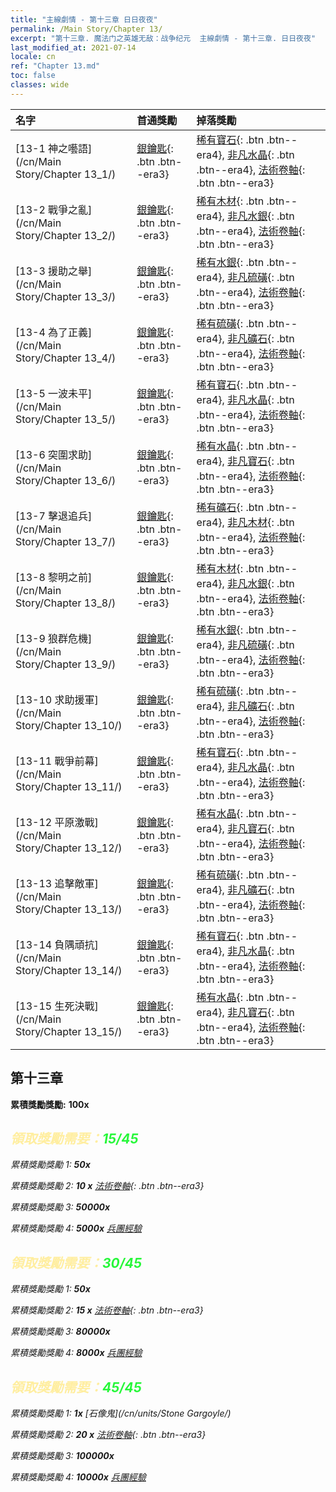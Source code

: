 ```yaml
---
title: "主線劇情 - 第十三章 日日夜夜"
permalink: /Main Story/Chapter 13/
excerpt: "第十三章. 魔法门之英雄无敌：战争纪元  主線劇情 - 第十三章. 日日夜夜"
last_modified_at: 2021-07-14
locale: cn
ref: "Chapter 13.md"
toc: false
classes: wide
---
```


  | 名字 |  首通獎勵 | 掉落獎勵 |
  |:------------|:------------|:------------| 
  | [13-1 神之囈語](/cn/Main Story/Chapter 13_1/) | [銀鑰匙](/cn/Items/con_693/){: .btn .btn--era3} | [稀有寶石](/cn/Items/mat_44/){: .btn .btn--era4}, [非凡水晶](/cn/Items/mat_38/){: .btn .btn--era4}, [法術卷軸](/cn/Items/con_694/){: .btn .btn--era3} |
  | [13-2 戰爭之亂](/cn/Main Story/Chapter 13_2/) | [銀鑰匙](/cn/Items/con_693/){: .btn .btn--era3} | [稀有木材](/cn/Items/mat_41/){: .btn .btn--era4}, [非凡水銀](/cn/Items/mat_35/){: .btn .btn--era4}, [法術卷軸](/cn/Items/con_694/){: .btn .btn--era3} |
  | [13-3 援助之舉](/cn/Main Story/Chapter 13_3/) | [銀鑰匙](/cn/Items/con_693/){: .btn .btn--era3} | [稀有水銀](/cn/Items/mat_42/){: .btn .btn--era4}, [非凡硫磺](/cn/Items/mat_36/){: .btn .btn--era4}, [法術卷軸](/cn/Items/con_694/){: .btn .btn--era3} |
  | [13-4 為了正義](/cn/Main Story/Chapter 13_4/) | [銀鑰匙](/cn/Items/con_693/){: .btn .btn--era3} | [稀有硫磺](/cn/Items/mat_43/){: .btn .btn--era4}, [非凡礦石](/cn/Items/mat_33/){: .btn .btn--era4}, [法術卷軸](/cn/Items/con_694/){: .btn .btn--era3} |
  | [13-5 一波未平](/cn/Main Story/Chapter 13_5/) | [銀鑰匙](/cn/Items/con_693/){: .btn .btn--era3} | [稀有寶石](/cn/Items/mat_44/){: .btn .btn--era4}, [非凡水晶](/cn/Items/mat_38/){: .btn .btn--era4}, [法術卷軸](/cn/Items/con_694/){: .btn .btn--era3} |
  | [13-6 突圍求助](/cn/Main Story/Chapter 13_6/) | [銀鑰匙](/cn/Items/con_693/){: .btn .btn--era3} | [稀有水晶](/cn/Items/mat_45/){: .btn .btn--era4}, [非凡寶石](/cn/Items/mat_37/){: .btn .btn--era4}, [法術卷軸](/cn/Items/con_694/){: .btn .btn--era3} |
  | [13-7 擊退追兵](/cn/Main Story/Chapter 13_7/) | [銀鑰匙](/cn/Items/con_693/){: .btn .btn--era3} | [稀有礦石](/cn/Items/mat_40/){: .btn .btn--era4}, [非凡木材](/cn/Items/mat_34/){: .btn .btn--era4}, [法術卷軸](/cn/Items/con_694/){: .btn .btn--era3} |
  | [13-8 黎明之前](/cn/Main Story/Chapter 13_8/) | [銀鑰匙](/cn/Items/con_693/){: .btn .btn--era3} | [稀有木材](/cn/Items/mat_41/){: .btn .btn--era4}, [非凡水銀](/cn/Items/mat_35/){: .btn .btn--era4}, [法術卷軸](/cn/Items/con_694/){: .btn .btn--era3} |
  | [13-9 狼群危機](/cn/Main Story/Chapter 13_9/) | [銀鑰匙](/cn/Items/con_693/){: .btn .btn--era3} | [稀有水銀](/cn/Items/mat_42/){: .btn .btn--era4}, [非凡硫磺](/cn/Items/mat_36/){: .btn .btn--era4}, [法術卷軸](/cn/Items/con_694/){: .btn .btn--era3} |
  | [13-10 求助援軍](/cn/Main Story/Chapter 13_10/) | [銀鑰匙](/cn/Items/con_693/){: .btn .btn--era3} | [稀有硫磺](/cn/Items/mat_43/){: .btn .btn--era4}, [非凡礦石](/cn/Items/mat_33/){: .btn .btn--era4}, [法術卷軸](/cn/Items/con_694/){: .btn .btn--era3} |
  | [13-11 戰爭前幕](/cn/Main Story/Chapter 13_11/) | [銀鑰匙](/cn/Items/con_693/){: .btn .btn--era3} | [稀有寶石](/cn/Items/mat_44/){: .btn .btn--era4}, [非凡水晶](/cn/Items/mat_38/){: .btn .btn--era4}, [法術卷軸](/cn/Items/con_694/){: .btn .btn--era3} |
  | [13-12 平原激戰](/cn/Main Story/Chapter 13_12/) | [銀鑰匙](/cn/Items/con_693/){: .btn .btn--era3} | [稀有水晶](/cn/Items/mat_45/){: .btn .btn--era4}, [非凡寶石](/cn/Items/mat_37/){: .btn .btn--era4}, [法術卷軸](/cn/Items/con_694/){: .btn .btn--era3} |
  | [13-13 追擊敵軍](/cn/Main Story/Chapter 13_13/) | [銀鑰匙](/cn/Items/con_693/){: .btn .btn--era3} | [稀有硫磺](/cn/Items/mat_43/){: .btn .btn--era4}, [非凡礦石](/cn/Items/mat_33/){: .btn .btn--era4}, [法術卷軸](/cn/Items/con_694/){: .btn .btn--era3} |
  | [13-14 負隅頑抗](/cn/Main Story/Chapter 13_14/) | [銀鑰匙](/cn/Items/con_693/){: .btn .btn--era3} | [稀有寶石](/cn/Items/mat_44/){: .btn .btn--era4}, [非凡水晶](/cn/Items/mat_38/){: .btn .btn--era4}, [法術卷軸](/cn/Items/con_694/){: .btn .btn--era3} |
  | [13-15 生死決戰](/cn/Main Story/Chapter 13_15/) | [銀鑰匙](/cn/Items/con_693/){: .btn .btn--era3} | [稀有水晶](/cn/Items/mat_45/){: .btn .btn--era4}, [非凡寶石](/cn/Items/mat_37/){: .btn .btn--era4}, [法術卷軸](/cn/Items/con_694/){: .btn .btn--era3} |


##  第十三章

 **累積獎勵獎勵:**  **100x** <i class="fas fa-gem"/>



## <span style="color: #ffeea0">   領取獎勵需要：</span><span style="color: #27f73a">15/45</span>

 累積獎勵獎勵 1:  **50x** <i class="fas fa-gem"/>

 累積獎勵獎勵 2: **10 x** [法術卷軸](/cn/Items/con_694/){: .btn .btn--era3}

 累積獎勵獎勵 3:  **50000x** <i class="fas fa-coins"/>

 累積獎勵獎勵 4:  **5000x** [兵團經驗](/cn/Items/con_902/)



## <span style="color: #ffeea0">   領取獎勵需要：</span><span style="color: #27f73a">30/45</span>

 累積獎勵獎勵 1:  **50x** <i class="fas fa-gem"/>

 累積獎勵獎勵 2: **15 x** [法術卷軸](/cn/Items/con_694/){: .btn .btn--era3}

 累積獎勵獎勵 3:  **80000x** <i class="fas fa-coins"/>

 累積獎勵獎勵 4:  **8000x** [兵團經驗](/cn/Items/con_902/)



## <span style="color: #ffeea0">   領取獎勵需要：</span><span style="color: #27f73a">45/45</span>

 累積獎勵獎勵 1:  **1x** [石像鬼](/cn/units/Stone Gargoyle/)

 累積獎勵獎勵 2: **20 x** [法術卷軸](/cn/Items/con_694/){: .btn .btn--era3}

 累積獎勵獎勵 3:  **100000x** <i class="fas fa-coins"/>

 累積獎勵獎勵 4:  **10000x** [兵團經驗](/cn/Items/con_902/)


